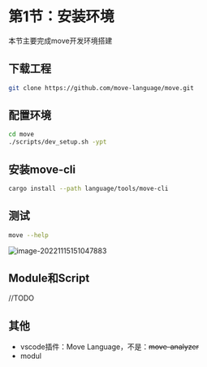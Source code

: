 # 第1节：安装环境

本节主要完成move开发环境搭建

## 下载工程

```sh
git clone https://github.com/move-language/move.git
```

## 配置环境

```sh
cd move
./scripts/dev_setup.sh -ypt
```

## 安装move-cli

```sh
cargo install --path language/tools/move-cli
```

## 测试

```sh
move --help
```

![image-20221115151047883](https://duke-typora.s3.ap-southeast-1.amazonaws.com/uPic/image-20221115151047883.png)



## Module和Script

//TODO

## 其他

- vscode插件：Move Language，不是：~~move-analyzer~~
- modul